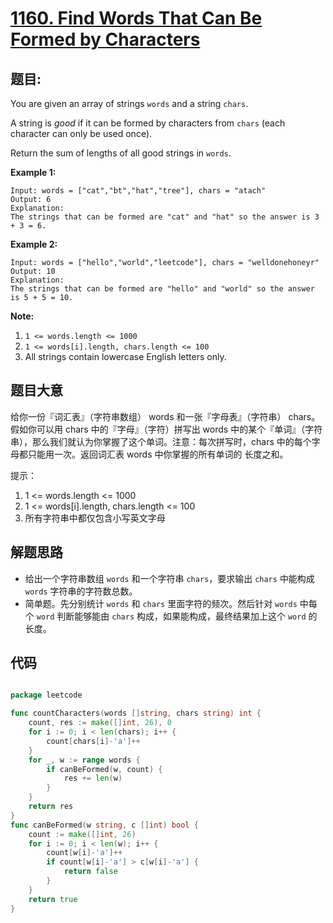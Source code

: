 # [1160. Find Words That Can Be Formed by Characters](https://leetcode.com/problems/find-words-that-can-be-formed-by-characters/)


## 题目:

You are given an array of strings `words` and a string `chars`.

A string is *good* if it can be formed by characters from `chars` (each character can only be used once).

Return the sum of lengths of all good strings in `words`.

**Example 1:**

    Input: words = ["cat","bt","hat","tree"], chars = "atach"
    Output: 6
    Explanation: 
    The strings that can be formed are "cat" and "hat" so the answer is 3 + 3 = 6.

**Example 2:**

    Input: words = ["hello","world","leetcode"], chars = "welldonehoneyr"
    Output: 10
    Explanation: 
    The strings that can be formed are "hello" and "world" so the answer is 5 + 5 = 10.

**Note:**

1. `1 <= words.length <= 1000`
2. `1 <= words[i].length, chars.length <= 100`
3. All strings contain lowercase English letters only.


## 题目大意


给你一份『词汇表』（字符串数组） words 和一张『字母表』（字符串） chars。假如你可以用 chars 中的『字母』（字符）拼写出 words 中的某个『单词』（字符串），那么我们就认为你掌握了这个单词。注意：每次拼写时，chars 中的每个字母都只能用一次。返回词汇表 words 中你掌握的所有单词的 长度之和。

提示：

1. 1 <= words.length <= 1000
2. 1 <= words[i].length, chars.length <= 100
3. 所有字符串中都仅包含小写英文字母



## 解题思路

- 给出一个字符串数组 `words` 和一个字符串 `chars`，要求输出 `chars` 中能构成 `words` 字符串的字符数总数。
- 简单题。先分别统计 `words` 和 `chars` 里面字符的频次。然后针对 `words` 中每个 `word` 判断能够能由 `chars` 构成，如果能构成，最终结果加上这个 `word` 的长度。


## 代码

```go

package leetcode

func countCharacters(words []string, chars string) int {
	count, res := make([]int, 26), 0
	for i := 0; i < len(chars); i++ {
		count[chars[i]-'a']++
	}
	for _, w := range words {
		if canBeFormed(w, count) {
			res += len(w)
		}
	}
	return res
}
func canBeFormed(w string, c []int) bool {
	count := make([]int, 26)
	for i := 0; i < len(w); i++ {
		count[w[i]-'a']++
		if count[w[i]-'a'] > c[w[i]-'a'] {
			return false
		}
	}
	return true
}

```
